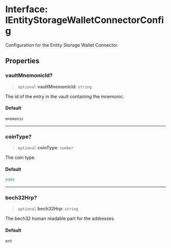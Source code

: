 # Interface: IEntityStorageWalletConnectorConfig

Configuration for the Entity Storage Wallet Connector.

## Properties

### vaultMnemonicId?

> `optional` **vaultMnemonicId**: `string`

The id of the entry in the vault containing the mnemonic.

#### Default

```ts
mnemonic
```

***

### coinType?

> `optional` **coinType**: `number`

The coin type.

#### Default

```ts
9999
```

***

### bech32Hrp?

> `optional` **bech32Hrp**: `string`

The bech32 human readable part for the addresses.

#### Default

```ts
ent
```

